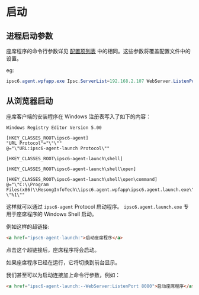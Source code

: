 # 启动

## 进程启动参数

座席程序的命令行参数详见 [配置项列表](config.md#命令行参数配置) 中的相同。这些参数将覆盖配置文件中的设置。

eg:

```powershell
ipsc6.agent.wpfapp.exe Ipsc.ServerList=192.168.2.107 WebServer.ListenPort=8080
```

## 从浏览器启动

座席客户端的安装程序在 Windows 注册表写入了如下的内容：

```Registry
Windows Registry Editor Version 5.00

[HKEY_CLASSES_ROOT\ipsc6-agent]
"URL Protocol"="\"\""
@="\"URL:ipsc6-agent-launch Protocol\""

[HKEY_CLASSES_ROOT\ipsc6-agent-launch\shell]

[HKEY_CLASSES_ROOT\ipsc6-agent-launch\shell\open]

[HKEY_CLASSES_ROOT\ipsc6-agent-launch\shell\open\command]
@="\"C:\\Program Files(x86)\\HesongInfoTech\\ipsc6.agent.wpfapp\ipsc6.agent.launch.exe\" \"%1\""
```

这样就可以通过 `ipsc6-agent` Protocol 启动程序。
`ipsc6.agent.launch.exe` 专用于座席程序的 Windows Shell 启动。

例如这样的超链接:

```html
<a href="ipsc6-agent-launch:">启动座席程序</a>
```

点击这个超链接后，座席程序将会启动。

如果座席程序已经在运行，它将切换到前台显示。

我们甚至可以为启动连接加上命令行参数，例如：

```html
<a href="ipsc6-agent-launch:--WebServer:ListenPort 8080">启动座席程序</a>
```
